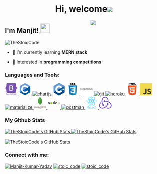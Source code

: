 <!-- ### Hi there 👋 -->
<!-- <h1 align="center">Hi 👋, I am Manjit Yadav</h1> -->
<h1 align="center">Hi, welcome<img src="https://emojis.slackmojis.com/emojis/images/1536351075/4594/blob-wave.gif?1536351075" width="30" /></h1>
<img align='right' src="https://media.giphy.com/media/3oKIPnAiaMCws8nOsE/giphy.gif" width="230">
<h2> I'm Manjit! <img src="https://emojis.slackmojis.com/emojis/images/1563480763/5999/meow_party.gif?1563480763" width="30" height="30"></h2>

<p align="left"> <img src="https://komarev.com/ghpvc/?username=TheStoicCode&label=Profile%20views&color=0e75b6&style=flat" alt="TheStoicCode" /> </p>



- 🌱 I’m currently learning **MERN stack**

- 💬 Interested in **programming competitions**



<h3 align="left">Languages and Tools:</h3>
<p align="left"> <a href="https://getbootstrap.com" target="_blank"> <img src="https://raw.githubusercontent.com/devicons/devicon/master/icons/bootstrap/bootstrap-plain-wordmark.svg" alt="bootstrap" width="40" height="40"/> </a> <a href="https://www.cprogramming.com/" target="_blank"> <img src="https://raw.githubusercontent.com/devicons/devicon/master/icons/c/c-original.svg" alt="c" width="40" height="40"/> </a> <a href="https://www.chartjs.org" target="_blank"> <img src="https://www.chartjs.org/media/logo-title.svg" alt="chartjs" width="40" height="40"/> </a> <a href="https://www.w3schools.com/cpp/" target="_blank"> <img src="https://raw.githubusercontent.com/devicons/devicon/master/icons/cplusplus/cplusplus-original.svg" alt="cplusplus" width="40" height="40"/> </a> <a href="https://www.w3schools.com/css/" target="_blank"> <img src="https://raw.githubusercontent.com/devicons/devicon/master/icons/css3/css3-original-wordmark.svg" alt="css3" width="40" height="40"/> </a> <a href="https://expressjs.com" target="_blank"> <img src="https://raw.githubusercontent.com/devicons/devicon/master/icons/express/express-original-wordmark.svg" alt="express" width="40" height="40"/> </a> <a href="https://git-scm.com/" target="_blank"> <img src="https://www.vectorlogo.zone/logos/git-scm/git-scm-icon.svg" alt="git" width="40" height="40"/> </a> <a href="https://heroku.com" target="_blank"> <img src="https://www.vectorlogo.zone/logos/heroku/heroku-icon.svg" alt="heroku" width="40" height="40"/> </a> <a href="https://www.w3.org/html/" target="_blank"> <img src="https://raw.githubusercontent.com/devicons/devicon/master/icons/html5/html5-original-wordmark.svg" alt="html5" width="40" height="40"/> </a> <a href="https://developer.mozilla.org/en-US/docs/Web/JavaScript" target="_blank"> <img src="https://raw.githubusercontent.com/devicons/devicon/master/icons/javascript/javascript-original.svg" alt="javascript" width="40" height="40"/> </a> <a href="https://materializecss.com/" target="_blank"> <img src="https://raw.githubusercontent.com/prplx/svg-logos/5585531d45d294869c4eaab4d7cf2e9c167710a9/svg/materialize.svg" alt="materialize" width="40" height="40"/> </a> <a href="https://www.mongodb.com/" target="_blank"> <img src="https://raw.githubusercontent.com/devicons/devicon/master/icons/mongodb/mongodb-original-wordmark.svg" alt="mongodb" width="40" height="40"/> </a> <a href="https://nodejs.org" target="_blank"> <img src="https://raw.githubusercontent.com/devicons/devicon/master/icons/nodejs/nodejs-original-wordmark.svg" alt="nodejs" width="40" height="40"/> </a> <a href="https://postman.com" target="_blank"> <img src="https://www.vectorlogo.zone/logos/getpostman/getpostman-icon.svg" alt="postman" width="40" height="40"/> </a> <a href="https://reactjs.org/" target="_blank"> <img src="https://raw.githubusercontent.com/devicons/devicon/master/icons/react/react-original-wordmark.svg" alt="react" width="40" height="40"/> </a> <a href="https://redux.js.org" target="_blank"> <img src="https://raw.githubusercontent.com/devicons/devicon/master/icons/redux/redux-original.svg" alt="redux" width="40" height="40"/> </a> </p>


### My Github Stats


<a href="https://github.com/TheStoicCode/TheStoicCode">
  <img align="center" src="https://github-readme-stats.vercel.app/api/top-langs/?username=TheStoicCode&&show_icons=true&theme=gotham" alt="TheStoicCode's GitHub Stats" />
</a>
<a href="https://github.com/TheStoicCode/TheStoicCode">
    <img align="center" src="https://github-readme-stats.vercel.app/api?username=TheStoicCode&show_icons=true&theme=gotham" alt="TheStoicCode's GitHub Stats">
</a>
<p align="left"><img align="center" src="https://github-readme-streak-stats.herokuapp.com/?user=TheStoicCode&show_icons=true&theme=tokyonight_duo" alt="TheStoicCode's GitHub Stats"></p> 
<!-- <img src="https://activity-graph.herokuapp.com/graph?username=TheStoicCode&theme=react-dark"> -->


<h3 align="left">Connect with me:</h3>
<p align="left">
  <a href="https://www.linkedin.com/in/manjitkumaryadav/" target="blank"><img align="center" src="https://raw.githubusercontent.com/rahuldkjain/github-profile-readme-generator/master/src/images/icons/Social/linked-in-alt.svg" alt="Manjit-Kumar-Yadav" height="30" width="40" /></a>
<a href="https://codeforces.com/profile/stoic_code" target="blank"><img align="center" src="https://cdn.jsdelivr.net/npm/simple-icons@3.0.1/icons/codeforces.svg" alt="stoic_code" height="30" width="40" /></a>
<a href="https://www.codechef.com/users/stoic_code" target="blank"><img align="center" src="https://cdn.jsdelivr.net/npm/simple-icons@3.1.0/icons/codechef.svg" alt="stoic_code" height="30" width="40" /></a>
</p>
